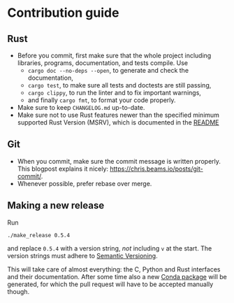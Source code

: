# Contribution guide

## Rust

- Before you commit, first make sure that the whole project including
  libraries, programs, documentation, and tests compile. Use
    - `cargo doc --no-deps --open`, to generate and check the documentation,
    - `cargo test`, to make sure all tests and doctests are still passing,
    - `cargo clippy`, to run the linter and to fix important warnings,
    - and finally `cargo fmt`, to format your code properly.
- Make sure to keep `CHANGELOG.md` up-to-date.
- Make sure not to use Rust features newer than the specified minimum supported
  Rust Version (MSRV), which is documented in the [README](README.md)

## Git

- When you commit, make sure the commit message is written properly. This
  blogpost explains it nicely: <https://chris.beams.io/posts/git-commit/>.
- Whenever possible, prefer rebase over merge.

## Making a new release

Run

    ./make_release 0.5.4

and replace `0.5.4` with a version string, *not* including `v` at the start.
The version strings must adhere to [Semantic
Versioning](https://semver.org/spec/v2.0.0.html).

This will take care of almost everything: the C, Python and Rust interfaces and
their documentation. After some time also a new [Conda
package](https://github.com/conda-forge/pineappl-feedstock) will be generated,
for which the pull request will have to be accepted manually though.
